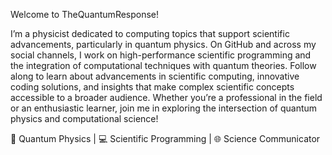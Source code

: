Welcome to TheQuantumResponse!

I’m a physicist dedicated to computing topics that support scientific advancements, particularly in quantum physics. On GitHub and across my social channels, I work on high-performance scientific programming and the integration of computational techniques with quantum theories. Follow along to learn about advancements in scientific computing, innovative coding solutions, and insights that make complex scientific concepts accessible to a broader audience. Whether you’re a professional in the field or an enthusiastic learner, join me in exploring the intersection of quantum physics and computational science!

🔬 Quantum Physics | 💻 Scientific Programming | 🌐 Science Communicator

